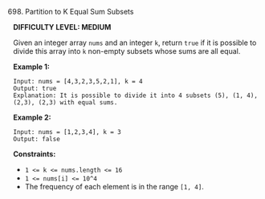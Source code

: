 698. Partition to K Equal Sum Subsets

**DIFFICULTY LEVEL: MEDIUM**

Given an integer array `nums` and an integer `k`, return `true` if it is possible to divide this array into `k` non-empty subsets whose sums are all equal.
 

**Example 1:**
```
Input: nums = [4,3,2,3,5,2,1], k = 4
Output: true
Explanation: It is possible to divide it into 4 subsets (5), (1, 4), (2,3), (2,3) with equal sums.
```


**Example 2:**
```
Input: nums = [1,2,3,4], k = 3
Output: false
```
 

**Constraints:**

* `1 <= k <= nums.length <= 16`
* `1 <= nums[i] <= 10^4`
* The frequency of each element is in the range `[1, 4]`.
